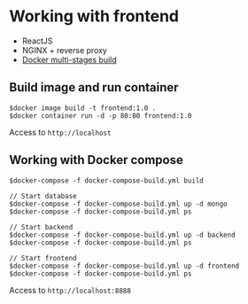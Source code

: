 # Working with frontend 
* ReactJS
* NGINX + reverse proxy
* [Docker multi-stages build](https://docs.docker.com/develop/develop-images/multistage-build/)

## Build image and run container
```
$docker image build -t frontend:1.0 .
$docker container run -d -p 80:80 frontend:1.0
```

Access to `http://localhost`

## Working with Docker compose
```
$docker-compose -f docker-compose-build.yml build

// Start database
$docker-compose -f docker-compose-build.yml up -d mongo
$docker-compose -f docker-compose-build.yml ps

// Start backend
$docker-compose -f docker-compose-build.yml up -d backend
$docker-compose -f docker-compose-build.yml ps

// Start frontend
$docker-compose -f docker-compose-build.yml up -d frontend
$docker-compose -f docker-compose-build.yml ps
```

Access to `http://localhost:8888`
